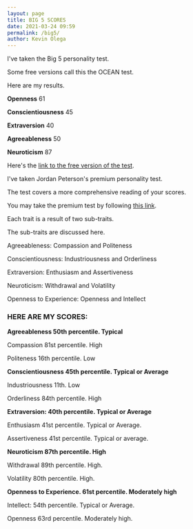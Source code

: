 ```yaml
--- 
layout: page
title: BIG 5 SCORES
date: 2021-03-24 09:59
permalink: /big5/ 
author: Kevin Olega 
--- 
```

I've taken the Big 5 personality test.

Some free versions call this the OCEAN test.

Here are my results.

**Openness** 61

**Conscientiousness** 45

**Extraversion** 40

**Agreeableness** 50

**Neuroticism** 87

Here's the [link to the free version of the test](https://www.truity.com/test/big-five-personality-test).

I've taken Jordan Peterson's premium personality test.

The test covers a more comprehensive reading of your scores.

You may take the premium test by following [this link](https://www.understandmyself.com/).

Each trait is a result of two sub-traits.

The sub-traits are discussed here.

Agreeableness: Compassion and Politeness

Conscientiousness: Industriousness and Orderliness

Extraversion: Enthusiasm and Assertiveness

Neuroticism: Withdrawal and Volatility

Openness to Experience: Openness and Intellect

### HERE ARE MY SCORES:

**Agreeableness 50th percentile. Typical**

Compassion 81st percentile. High

Politeness 16th percentile. Low

**Conscientiousness 45th percentile. Typical or Average**

Industriousness 11th. Low

Orderliness 84th percentile. High

**Extraversion: 40th percentile. Typical or Average**

Enthusiasm 41st percentile. Typical or Average.

Assertiveness 41st percentile. Typical or average.

**Neuroticism 87th percentile. High**

Withdrawal 89th percentile. High.

Volatility 80th percentile. High.

**Openness to Experience. 61st percentile. Moderately high**

Intellect: 54th percentile. Typical or Average.

Openness 63rd percentile. Moderately high.